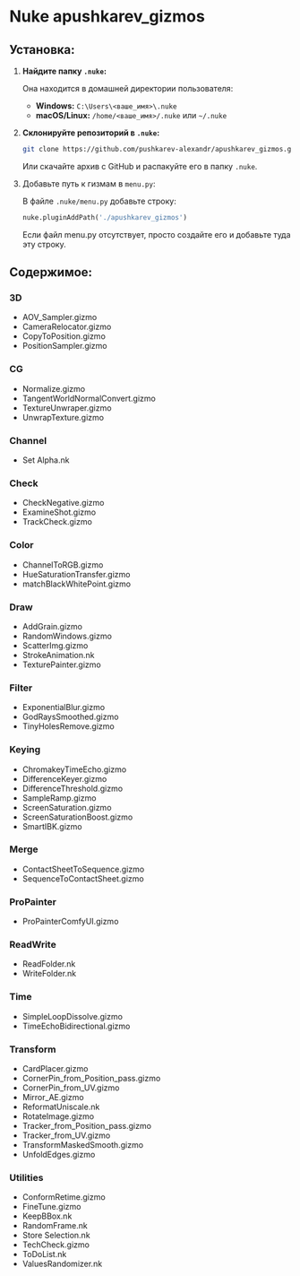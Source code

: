# Nuke apushkarev_gizmos
## Установка:
1. **Найдите папку `.nuke`:**
   
   Она находится в домашней директории пользователя:
   - **Windows:** `C:\Users\<ваше_имя>\.nuke`
   - **macOS/Linux:** `/home/<ваше_имя>/.nuke` или `~/.nuke`
2. **Склонируйте репозиторий в `.nuke`:**
   ```sh
   git clone https://github.com/pushkarev-alexandr/apushkarev_gizmos.git
   ```
   Или скачайте архив с GitHub и распакуйте его в папку `.nuke`.
3. Добавьте путь к гизмам в `menu.py`:
   
   В файле `.nuke/menu.py` добавьте строку:
   ```python
   nuke.pluginAddPath('./apushkarev_gizmos')
   ```
   Если файл menu.py отсутствует, просто создайте его и добавьте туда эту строку.
## Содержимое:
### 3D
- AOV_Sampler.gizmo
- CameraRelocator.gizmo
- CopyToPosition.gizmo
- PositionSampler.gizmo
### CG
- Normalize.gizmo
- TangentWorldNormalConvert.gizmo
- TextureUnwraper.gizmo
- UnwrapTexture.gizmo
### Channel
- Set Alpha.nk
### Check
- CheckNegative.gizmo
- ExamineShot.gizmo
- TrackCheck.gizmo
### Color
- ChannelToRGB.gizmo
- HueSaturationTransfer.gizmo
- matchBlackWhitePoint.gizmo
### Draw
- AddGrain.gizmo
- RandomWindows.gizmo
- ScatterImg.gizmo
- StrokeAnimation.nk
- TexturePainter.gizmo
### Filter
- ExponentialBlur.gizmo
- GodRaysSmoothed.gizmo
- TinyHolesRemove.gizmo
### Keying
- ChromakeyTimeEcho.gizmo
- DifferenceKeyer.gizmo
- DifferenceThreshold.gizmo
- SampleRamp.gizmo
- ScreenSaturation.gizmo
- ScreenSaturationBoost.gizmo
- SmartIBK.gizmo
### Merge
- ContactSheetToSequence.gizmo
- SequenceToContactSheet.gizmo
### ProPainter
- ProPainterComfyUI.gizmo
### ReadWrite
- ReadFolder.nk
- WriteFolder.nk
### Time
- SimpleLoopDissolve.gizmo
- TimeEchoBidirectional.gizmo
### Transform
- CardPlacer.gizmo
- CornerPin_from_Position_pass.gizmo
- CornerPin_from_UV.gizmo
- Mirror_AE.gizmo
- ReformatUniscale.nk
- RotateImage.gizmo
- Tracker_from_Position_pass.gizmo
- Tracker_from_UV.gizmo
- TransformMaskedSmooth.gizmo
- UnfoldEdges.gizmo
### Utilities
- ConformRetime.gizmo
- FineTune.gizmo
- KeepBBox.nk
- RandomFrame.nk
- Store Selection.nk
- TechCheck.gizmo
- ToDoList.nk
- ValuesRandomizer.nk
